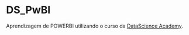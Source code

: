 # DS_PwBI
 Aprendizagem de POWERBI utilizando o curso da [DataScience Academy](https://www.datascienceacademy.com.br/).
